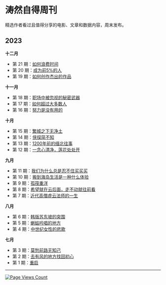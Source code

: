 # 涛然自得周刊

精选作者看过且值得分享的电影、文章和数据内容，周末发布。

## 2023

**十二月**

- 第 21 期：[如何浪费时间](weekly/021.md)
- 第 20 期：[成为前5%的人](weekly/020.md)
- 第 19 期：[如何创作杰出的作品](weekly/019.md)

**十一月**


- 第 18 期：[职场中被忽视的秘密武器](weekly/018.md)
- 第 17 期：[如何超过大多数人](weekly/017.md)
- 第 16 期：[努力是没有用的](weekly/016.md)

**十月**

- 第 15 期：[繁城之下无净土](weekly/015.md)
- 第 14 期：[侠探简不知](weekly/014.md)
- 第 13 期：[1200年前的缅北往事](weekly/013.md)
- 第 12 期：[一念心清净，莲花处处开](weekly/012.md)

**九月**

- 第 11 期：[我们为什么总是忍不住买买买](weekly/011.md)
- 第 10 期：[搬到海岛生活是一种什么体验](weekly/010.md)
- 第 9 期：[孤筏重洋](weekly/009.md)
- 第 8 期：[希望就在云后面，走不动就往前看](weekly/008.md)
- 第 7 期：[近代高僧虚云法师的一生](weekly/007.md)


**八月**

- 第 6 期：[韩版苏东坡的突围](weekly/006.md)
- 第 5 期：[蝲蛄吟唱的地方](weekly/005.md)
- 第 4 期：[中世纪女性的悲歌](weekly/004.md)

**七月**

- 第 3 期：[莫愁前路无知己](weekly/003.md)
- 第 2 期：[去有风的地方找回初心](weekly/002.md)
- 第 1 期：[重启](weekly/001.md) 

---

[![Page Views Count](https://badges.toozhao.com/badges/01H9GF5ZFDKDE2SX1P2NQHW968/green.svg)](https://badges.toozhao.com/stats/01H9GF5ZFDKDE2SX1P2NQHW968 "Get your own page views count badge on badges.toozhao.com")
